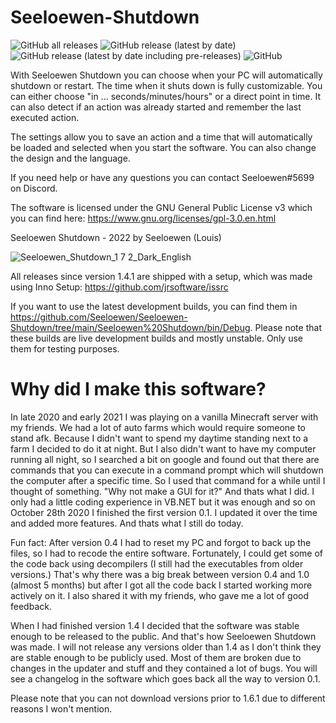 # Seeloewen-Shutdown

![GitHub all releases](https://img.shields.io/github/downloads/Seeloewen/Seeloewen-Shutdown/total?style=for-the-badge) ![GitHub release (latest by date)](https://img.shields.io/github/v/release/Seeloewen/Seeloewen-Shutdown?style=for-the-badge) ![GitHub release (latest by date including pre-releases)](https://img.shields.io/github/v/release/Seeloewen/Seeloewen-Shutdown?include_prereleases&label=pre-release&style=for-the-badge) ![GitHub](https://img.shields.io/github/license/Seeloewen/Seeloewen-Shutdown?style=for-the-badge)

With Seeloewen Shutdown you can choose when your PC will automatically shutdown or restart. The time when it shuts down is fully customizable. You can either choose "in ... seconds/minutes/hours" or a direct point in time. It can also detect if an action was already started and remember the last executed action.

The settings allow you to save an action and a time that will automatically be loaded and selected when you start the software. You can also change the design and the language.

If you need help or have any questions you can contact Seeloewen#5699 on Discord.

The software is licensed under the GNU General Public License v3 which you can find here: https://www.gnu.org/licenses/gpl-3.0.en.html

Seeloewen Shutdown - 2022 by Seeloewen (Louis)

![Seeloewen_Shutdown_1 7 2_Dark_English](https://user-images.githubusercontent.com/74246933/168396338-3bd06b83-46e6-42da-8822-7fcc71a8b7ed.png)

All releases since version 1.4.1 are shipped with a setup, which was made using Inno Setup: https://github.com/jrsoftware/issrc

If you want to use the latest development builds, you can find them in https://github.com/Seeloewen/Seeloewen-Shutdown/tree/main/Seeloewen%20Shutdown/bin/Debug. Please note that these builds are live development builds and mostly unstable. Only use them for testing purposes.

# Why did I make this software?

In late 2020 and early 2021 I was playing on a vanilla Minecraft server with my friends. We had a lot of auto farms which would require someone to stand afk. Because I didn't want to spend my daytime standing next to a farm I decided to do it at night. But I also didn't want to have my computer running all night, so I searched a bit on google and found out that there are commands that you can execute in a command prompt which will shutdown the computer after a specific time. So I used that command for a while until I thought of something. "Why not make a GUI for it?" And thats what I did. I only had a little coding experience in VB.NET but it was enough and so on October 28th 2020 I finished the first version 0.1. I updated it over the time and added more features. And thats what I still do today. 

Fun fact: After version 0.4 I had to reset my PC and forgot to back up the files, so I had to recode the entire software. Fortunately, I could get some of the code back using decompilers (I still had the executables from older versions.) That's why there was a big break between version 0.4 and 1.0 (almost 5 months) but after I got all the code back I started working more actively on it. I also shared it with my friends, who gave me a lot of good feedback. 

When I had finished version 1.4 I decided that the software was stable enough to be released to the public. And that's how Seeloewen Shutdown was made. I will not release any versions older than 1.4 as I don't think they are stable enough to be publicly used. Most of them are broken due to changes in the updater and stuff and they contained a lot of bugs. You will see a changelog in the software which goes back all the way to version 0.1.

Please note that you can not download versions prior to 1.6.1 due to different reasons I won't mention.
